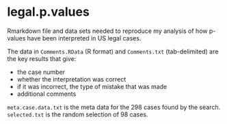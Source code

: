 # legal.p.values

Rmarkdown file and data sets needed to reproduce my analysis of how p-values have been interpreted in US legal cases.

The data in `Comments.RData` (R format) and `Comments.txt` (tab-delimited) are the key results that give:
* the case number
* whether the interpretation was correct
* if it was incorrect, the type of mistake that was made
* additional comments

`meta.case.data.txt` is the meta data for the 298 cases found by the search. `selected.txt` is the random selection of 98 cases.
